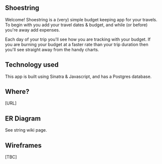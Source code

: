 ## Shoestring

Welcome! Shoestring is a (very) simple budget keeping app for your travels. To begin with you add your travel dates & budget, and while (or before) you're away add expenses.

Each day of your trip you'll see how you are tracking with your budget. If you are burning your budget at a faster rate than your trip duration then you'll see straight away from the handy charts.

## Technology used

This app is built using Sinatra & Javascript, and has a Postgres database.

## Where?

[URL]

## ER Diagram

See string wiki page.

## Wireframes

[TBC]
